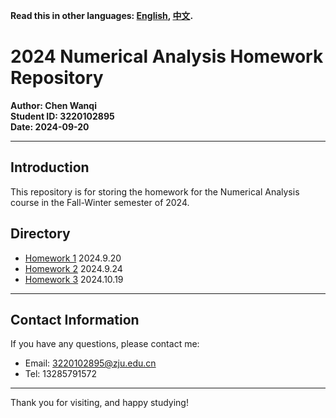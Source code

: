 **Read this in other languages: [English](README.md), [中文](README_zh.md).**

# 2024 Numerical Analysis Homework Repository

**Author: Chen Wanqi**  
**Student ID: 3220102895**  
**Date: 2024-09-20**  

---

## Introduction

This repository is for storing the homework for the Numerical Analysis course in the Fall-Winter semester of 2024.

## Directory

- [Homework 1](./Theoretical/Chapter1/) 2024.9.20
- [Homework 2](./Programming/Chapter1/) 2024.9.24
- [Homework 3](./Theoretical/Chapter2/) 2024.10.19

---

## Contact Information

If you have any questions, please contact me:

- Email: [3220102895@zju.edu.cn](mailto:3220102895@zju.edu.cn)
- Tel: 13285791572

---

Thank you for visiting, and happy studying!
